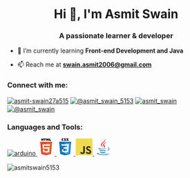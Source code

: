 <h1 align="center">Hi 👋, I'm Asmit Swain</h1>
<h3 align="center">A passionate learner & developer</h3>

<!--- 🔭 I’m currently working on **     ** -->

- 🌱 I’m currently learning **Front-end Development and Java**

<!--- 👨‍💻 All of my projects are available at [          ](             ) -->

- 📫 Reach me at **swain.asmit2006@gmail.com**

<h3 align="left">Connect with me:</h3>
<p align="left">
<a href="https://linkedin.com/in/asmit-swain27a515" target="blank"><img align="center" src="https://raw.githubusercontent.com/rahuldkjain/github-profile-readme-generator/master/src/images/icons/Social/linked-in-alt.svg" alt="asmit-swain27a515" height="30" width="40" /></a>
<a href="https://www.hackerrank.com/asmit_swain_5153" target="blank"><img align="center" src="https://raw.githubusercontent.com/rahuldkjain/github-profile-readme-generator/master/src/images/icons/Social/hackerrank.svg" alt="@asmit_swain_5153" height="30" width="40" /></a>
<a href="https://www.leetcode.com/asmit_swain" target="blank"><img align="center" src="https://raw.githubusercontent.com/rahuldkjain/github-profile-readme-generator/master/src/images/icons/Social/leet-code.svg" alt="asmit_swain" height="30" width="40" /></a>
<a href="https://www.hackerearth.com/@asmit_swain" target="blank"><img align="center" src="https://raw.githubusercontent.com/rahuldkjain/github-profile-readme-generator/master/src/images/icons/Social/hackerearth.svg" alt="@asmit_swain" height="30" width="40" /></a>
</p>

<h3 align="left">Languages and Tools:</h3>
<p align="left"> <a href="https://www.arduino.cc/" target="_blank" rel="noreferrer"> <img src="https://cdn.worldvectorlogo.com/logos/arduino-1.svg" alt="arduino" width="40" height="40"/> </a> <a href="https://www.w3.org/html/" target="_blank" rel="noreferrer"> <img src="https://raw.githubusercontent.com/devicons/devicon/master/icons/html5/html5-original-wordmark.svg" alt="html5" width="40" height="40"/> </a> <a href="https://www.w3schools.com/css/" target="_blank" rel="noreferrer"> <img src="https://raw.githubusercontent.com/devicons/devicon/master/icons/css3/css3-original-wordmark.svg" alt="css3" width="40" height="40"/> </a>  <a href="https://developer.mozilla.org/en-US/docs/Web/JavaScript" target="_blank" rel="noreferrer"> <img src="https://raw.githubusercontent.com/devicons/devicon/master/icons/javascript/javascript-original.svg" alt="javascript" width="40" height="40"/> </a> <a href="https://www.java.com" target="_blank" rel="noreferrer"> <img src="https://raw.githubusercontent.com/devicons/devicon/master/icons/java/java-original.svg" alt="java" width="40" height="40"/> </a></p>

<p><img align="center" src="https://github-readme-stats.vercel.app/api/top-langs?username=asmitswain5153&show_icons=true&locale=en&layout=compact" alt="asmitswain5153" /></p>
